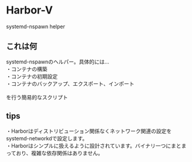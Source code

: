 # Harbor-V
systemd-nspawn helper

## これは何
systemd-nspawnのヘルパー。具体的には... <br>
・コンテナの構築 <br>
・コンテナの初期設定 <br>
・コンテナのバックアップ、エクスポート、インポート <br>
<br>
を行う簡易的なスクリプト

## tips
・Harborはディストリビューション関係なくネットワーク関連の設定をsystemd-networkdで設定します。 <br>
・Harborはシンプルに扱えるように設計されています。バイナリ一つにまとまっており、複雑な依存関係はありません。
